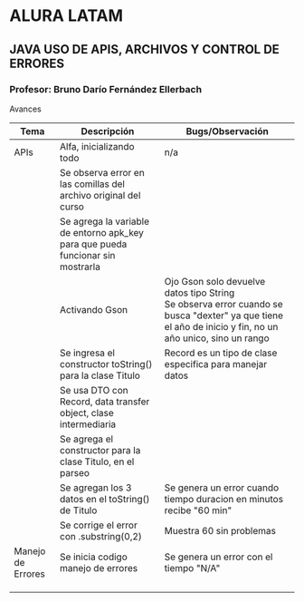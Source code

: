 # ALURA LATAM 
## JAVA USO DE APIS, ARCHIVOS Y CONTROL DE ERRORES
### Profesor: Bruno Darío Fernández Ellerbach
 

Avances

| Tema              | Descripción                                                                     | Bugs/Observación                                                                                                                                           |
|-------------------|---------------------------------------------------------------------------------|------------------------------------------------------------------------------------------------------------------------------------------------------------|
| APIs              | Alfa, inicializando todo                                                        | n/a                                                                                                                                                        |
|                   | Se observa error en las comillas del archivo original del curso                 |                                                                                                                                                            |
|                   | Se agrega la variable de entorno apk_key para que pueda funcionar sin mostrarla |                                                                                                                                                            |
|                   | Activando Gson                                                                  | Ojo Gson solo devuelve datos tipo String<br/>Se observa error cuando se busca "dexter" ya que tiene el año de inicio y fin, no un año unico, sino un rango |
|                   | Se ingresa el constructor toString() para la clase Titulo                       | Record es un tipo de clase especifica para manejar datos                                                                                                   |
|                   | Se usa DTO con Record, data transfer object, clase intermediaria                |                                                                                                                                                            |
|                   | Se agrega el constructor para la clase Titulo, en el parseo                     |                                                                                                                                                            |
|                   | Se agregan los 3 datos en el toString() de Titulo                               | Se genera un error cuando tiempo duracion en minutos recibe "60 min"                                                                                       |
|                   | Se corrige el error con .substring(0,2)                                         | Muestra 60 sin problemas                                                                                                                                   |
| Manejo de Errores | Se inicia codigo manejo de errores                                              | Se genera un error con el tiempo "N/A"                                                                                                                      |
|                   |                                                                                 |                                                                                                                                                            |
|                   |                                                                                 |                                                                                                                                                            |
|                   |                                                                                 |                                                                                                                                                            |
